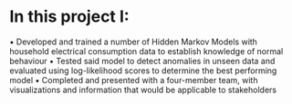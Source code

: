 # In this project I:

▪ Developed and trained a number of Hidden Markov Models with household electrical consumption data to establish knowledge of normal behaviour
▪ Tested said model to detect anomalies in unseen data and evaluated using log-likelihood scores to determine the best performing model
▪ Completed and presented with a four-member team, with visualizations and information that would be applicable to stakeholders
